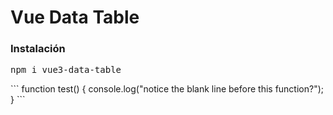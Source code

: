 # Vue Data Table

<h3>Instalación</h3>
<pre>npm i vue3-data-table</pre>
```
function test() {
  console.log("notice the blank line before this function?");
}
```
